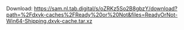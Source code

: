 Download: https://sam.nl.tab.digital/s/oZRKz5So2B8gbzY/download?path=%2Fdxvk-caches%2FReady%20or%20Not&files=ReadyOrNot-Win64-Shipping.dxvk-cache.tar.xz
